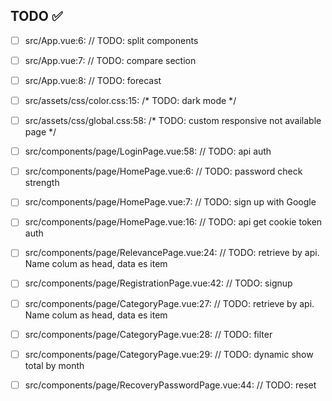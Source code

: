 ## TODO ✅

- [ ] src/App.vue:6:  // TODO: split components 

- [ ] src/App.vue:7:  // TODO: compare section 

- [ ] src/App.vue:8:  // TODO: forecast 

- [ ] src/assets/css/color.css:15:  /* TODO: dark mode */ 

- [ ] src/assets/css/global.css:58:  /* TODO: custom responsive not available page */ 

- [ ] src/components/page/LoginPage.vue:58:  // TODO: api auth 

- [ ] src/components/page/HomePage.vue:6:  // TODO: password check strength 

- [ ] src/components/page/HomePage.vue:7:  // TODO: sign up with Google 

- [ ] src/components/page/HomePage.vue:16:  // TODO: api get cookie token auth 

- [ ] src/components/page/RelevancePage.vue:24:  // TODO: retrieve by api. Name colum as head, data es item 

- [ ] src/components/page/RegistrationPage.vue:42:  // TODO: signup 

- [ ] src/components/page/CategoryPage.vue:27:  // TODO: retrieve by api. Name colum as head, data es item 

- [ ] src/components/page/CategoryPage.vue:28:  // TODO: filter 

- [ ] src/components/page/CategoryPage.vue:29:  // TODO: dynamic show total by month 

- [ ] src/components/page/RecoveryPasswordPage.vue:44:  // TODO: reset 

